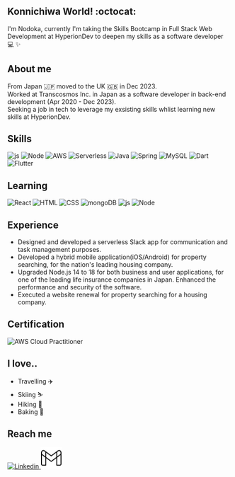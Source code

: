 **Konnichiwa World! :octocat:**
---
I'm Nodoka, currently I'm taking the Skills Bootcamp in Full Stack Web Development at HyperionDev to deepen my skills as a software developer 💻 :sparkles:

**About me**
---
From Japan 🇯🇵 moved to the UK 🇬🇧 in Dec 2023.  
Worked at Transcosmos Inc. in Japan as a software developer in back-end development (Apr 2020 - Dec 2023).    
Seeking a job in tech to leverage my exsisting skills whlist learning new skills at HyperionDev.  

**Skills**
---
<div style="display: inline-block;">
<img src="https://user-images.githubusercontent.com/25181517/117447155-6a868a00-af3d-11eb-9cfe-245df15c9f3f.png" alt="js" width="48" height="48">
<img src="https://user-images.githubusercontent.com/25181517/183568594-85e280a7-0d7e-4d1a-9028-c8c2209e073c.png" alt="Node" width="48" height="48">
<img src="https://user-images.githubusercontent.com/25181517/183896132-54262f2e-6d98-41e3-8888-e40ab5a17326.png" alt="AWS" width="48" height="48">
<img src="https://user-images.githubusercontent.com/2752551/30405069-a7751fee-989e-11e7-9a58-f93f8e820bd1.png" alt="Serverless" width="48" height="48">
<img src="https://user-images.githubusercontent.com/25181517/117201156-9a724800-adec-11eb-9a9d-3cd0f67da4bc.png" alt="Java" width="48" height="48">
<img src="https://user-images.githubusercontent.com/25181517/117201470-f6d56780-adec-11eb-8f7c-e70e376cfd07.png" alt="Spring" width="48" height="48">
<img src="https://user-images.githubusercontent.com/25181517/183896128-ec99105a-ec1a-4d85-b08b-1aa1620b2046.png" alt="MySQL" width="48" height="48">
<img src="https://user-images.githubusercontent.com/25181517/186150304-1568ffdf-4c62-4bdc-9cf1-8d8efcea7c5b.png" alt="Dart" width="48" height="48">
<img src="https://user-images.githubusercontent.com/25181517/186150365-da1eccce-6201-487c-8649-45e9e99435fd.png" alt="Flutter" width="48" height="48">
</div>

**Learning**
---
<div style="display: inline-block;">
<img src="https://user-images.githubusercontent.com/25181517/183897015-94a058a6-b86e-4e42-a37f-bf92061753e5.png" alt="React" width="48" height="48">
<img src="https://user-images.githubusercontent.com/25181517/192158954-f88b5814-d510-4564-b285-dff7d6400dad.png" alt="HTML" width="48" height="48">
<img src="https://user-images.githubusercontent.com/25181517/183898674-75a4a1b1-f960-4ea9-abcb-637170a00a75.png" alt="CSS" width="48" height="48">
<img src="https://user-images.githubusercontent.com/25181517/182884177-d48a8579-2cd0-447a-b9a6-ffc7cb02560e.png" alt="mongoDB" width="48" height="48">
<img src="https://user-images.githubusercontent.com/25181517/117447155-6a868a00-af3d-11eb-9cfe-245df15c9f3f.png" alt="js" width="48" height="48">
<img src="https://user-images.githubusercontent.com/25181517/183568594-85e280a7-0d7e-4d1a-9028-c8c2209e073c.png" alt="Node" width="48" height="48">
</div>


**Experience**
---
- Designed and developed a serverless Slack app for communication and task management purposes.
- Developed a hybrid mobile application(iOS/Android) for property searching, for the nation's leading housing company.
- Upgraded Node.js 14 to 18 for both business and user applications, for one of the leading life insurance companies in Japan. Enhanced the performance and security of the software.
- Executed a website renewal for property searching for a housing company.

**Certification**
---
<img src="https://d1.awsstatic.com/certification/badges/AWS-Certified-Cloud-Practitioner_badge_150x150.17da917fbddc5383838d9f8209d2030c8d99f31e.png" alt="AWS Cloud Practitioner" width="150" height="150">

**I love..**
---
- Travelling ✈️
- Skiing ⛷️
- Hiking 🗻
- Baking 🍞

**Reach me**
---
<a href="https://www.linkedin.com/in/nodoka-matthews/">
  <img src="https://github.com/NodokaHirata/NodokaHirata/assets/101855937/3c2abb2a-de0b-477e-9adb-5c982e3c6e73" alt="Linkedin" width="48" height="48">
</a>
<a href="mailto:nodokahiratamatthews@gmail.com">
  <img src="icons8-gmail-新しい-50.png" alt="gmail" width="48" height="48">
</a>

